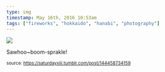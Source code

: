 ```yaml
---
type: img
timestamp: May 16th, 2016 10:53am
tags: ["fireworks", "hokkaido", "hanabi", "photography"]
---
```

<img src="https://saturdayxiii.github.io/media/144458734159.jpg"/>

Sawhoo~boom-sprakle!
 
      
      
  
<small>source: https://saturdayxiii.tumblr.com/post/144458734159</small>
